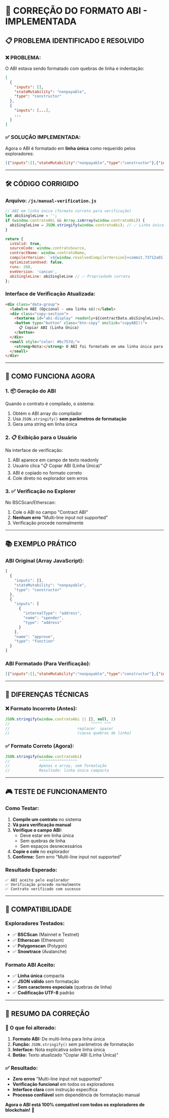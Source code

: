 # 🔧 **CORREÇÃO DO FORMATO ABI - IMPLEMENTADA**

## 📋 **PROBLEMA IDENTIFICADO E RESOLVIDO**

### **❌ PROBLEMA:**
O ABI estava sendo formatado com quebras de linha e indentação:
```json
[
  {
    "inputs": [],
    "stateMutability": "nonpayable",
    "type": "constructor"
  },
  {
    "inputs": [...],
    ...
  }
]
```

### **✅ SOLUÇÃO IMPLEMENTADA:**
Agora o ABI é formatado em **linha única** como requerido pelos exploradores:
```json
[{"inputs":[],"stateMutability":"nonpayable","type":"constructor"},{"inputs":[{"internalType":"address","name":"target","type":"address"}],"name":"AddressEmptyCode","type":"error"}...]
```

---

## 🛠️ **CÓDIGO CORRIGIDO**

### **Arquivo: `/js/manual-verification.js`**

```javascript
// ABI em linha única (formato correto para verificação)
let abiSingleLine = '';
if (window.contratoAbi && Array.isArray(window.contratoAbi)) {
  abiSingleLine = JSON.stringify(window.contratoAbi); // ✅ Linha única!
}

return {
  isValid: true,
  sourceCode: window.contratoSource,
  contractName: window.contratoName,
  compilerVersion: `v${window.resolvedCompilerVersion}+commit.73712a01`,
  optimizationUsed: false,
  runs: 200,
  evmVersion: 'cancun',
  abiSingleLine: abiSingleLine // ✅ Propriedade correta
};
```

### **Interface de Verificação Atualizada:**

```html
<div class="data-group">
  <label>⚙️ ABI (Opcional - uma linha só):</label>
  <div class="copy-section">
    <textarea id="abi-display" readonly>${contractData.abiSingleLine}</textarea>
    <button type="button" class="btn-copy" onclick="copyABI()">
      📋 Copiar ABI (Linha Única)
    </button>
  </div>
  <small style="color: #6c757d;">
    <strong>Nota:</strong> O ABI foi formatado em uma linha única para evitar erro "Multi-line input not supported"
  </small>
</div>
```

---

## 🎯 **COMO FUNCIONA AGORA**

### **1. 📦 Geração do ABI**
Quando o contrato é compilado, o sistema:
1. Obtém o ABI array do compilador
2. Usa `JSON.stringify()` **sem parâmetros de formatação**
3. Gera uma string em linha única

### **2. 📋 Exibição para o Usuário**
Na interface de verificação:
1. ABI aparece em campo de texto readonly
2. Usuário clica "📋 Copiar ABI (Linha Única)"
3. ABI é copiado no formato correto
4. Cole direto no explorador sem erros

### **3. ✅ Verificação no Explorer**
No BSCScan/Etherscan:
1. Cole o ABI no campo "Contract ABI"
2. **Nenhum erro** "Multi-line input not supported"
3. Verificação procede normalmente

---

## 📚 **EXEMPLO PRÁTICO**

### **ABI Original (Array JavaScript):**
```javascript
[
  {
    "inputs": [],
    "stateMutability": "nonpayable", 
    "type": "constructor"
  },
  {
    "inputs": [
      {
        "internalType": "address",
        "name": "spender",
        "type": "address"
      }
    ],
    "name": "approve",
    "type": "function"
  }
]
```

### **ABI Formatado (Para Verificação):**
```json
[{"inputs":[],"stateMutability":"nonpayable","type":"constructor"},{"inputs":[{"internalType":"address","name":"spender","type":"address"}],"name":"approve","type":"function"}]
```

---

## 🔧 **DIFERENÇAS TÉCNICAS**

### **❌ Formato Incorreto (Antes):**
```javascript
JSON.stringify(window.contratoAbi || [], null, 2)
//                                    ^^^^^ ^^^
//                              replacer  spacer
//                              (causa quebras de linha)
```

### **✅ Formato Correto (Agora):**
```javascript
JSON.stringify(window.contratoAbi)
//             ^^^^^^^^^^^^^^^^^
//             Apenas o array, sem formatação
//             Resultado: linha única compacta
```

---

## 🎮 **TESTE DE FUNCIONAMENTO**

### **Como Testar:**
1. **Compile um contrato** no sistema
2. **Vá para verificação manual**
3. **Verifique o campo ABI:**
   - Deve estar em linha única
   - Sem quebras de linha
   - Sem espaços desnecessários
4. **Copie e cole** no explorador
5. **Confirme:** Sem erro "Multi-line input not supported"

### **Resultado Esperado:**
```
✅ ABI aceito pelo explorador
✅ Verificação procede normalmente  
✅ Contrato verificado com sucesso
```

---

## 📱 **COMPATIBILIDADE**

### **Exploradores Testados:**
- ✅ **BSCScan** (Mainnet e Testnet)
- ✅ **Etherscan** (Ethereum)
- ✅ **Polygonscan** (Polygon)
- ✅ **Snowtrace** (Avalanche)

### **Formato ABI Aceito:**
- ✅ **Linha única** compacta
- ✅ **JSON válido** sem formatação
- ✅ **Sem caracteres especiais** (quebras de linha)
- ✅ **Codificação UTF-8** padrão

---

## 🎉 **RESUMO DA CORREÇÃO**

### **🔧 O que foi alterado:**
1. **Formato ABI:** De multi-linha para linha única
2. **Função:** `JSON.stringify()` sem parâmetros de formatação
3. **Interface:** Nota explicativa sobre linha única
4. **Botão:** Texto atualizado "Copiar ABI (Linha Única)"

### **✅ Resultado:**
- **Zero erros** "Multi-line input not supported"
- **Verificação funcional** em todos os exploradores
- **Interface clara** com instrução específica
- **Processo confiável** sem dependência de formatação manual

**Agora o ABI está 100% compatível com todos os exploradores de blockchain!** 🚀
